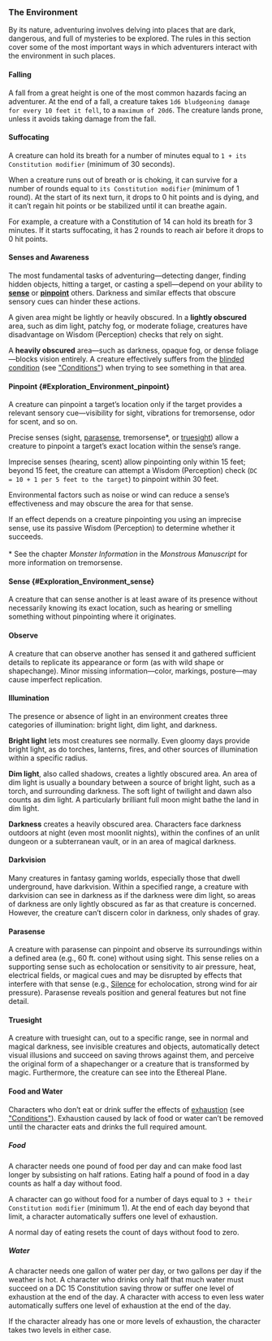 ### The Environment

By its nature, adventuring involves delving into places that are dark, dangerous, and full of mysteries to be explored.
The rules in this section cover some of the most important ways in which adventurers interact with the environment in such places.

#### Falling

A fall from a great height is one of the most common hazards facing an adventurer.
At the end of a fall, a creature takes `1d6 bludgeoning damage for every 10 feet it fell`, to a `maximum of 20d6`.
The creature lands prone, unless it avoids taking damage from the fall.

#### Suffocating

A creature can hold its breath for a number of minutes equal to `1 + its Constitution modifier` (minimum of 30 seconds).

When a creature runs out of breath or is choking, it can survive for a number of rounds equal to `its Constitution modifier` (minimum of 1 round).
At the start of its next turn, it drops to 0 hit points and is dying, and it can’t regain hit points or be stabilized until it can breathe again.

For example, a creature with a Constitution of 14 can hold its breath for 3 minutes.
If it starts suffocating, it has 2 rounds to reach air before it drops to 0 hit points.

#### Senses and Awareness

The most fundamental tasks of adventuring—detecting danger, finding hidden objects, hitting a target, or casting a spell—depend on your ability to [**sense**](#Exploration_Environment_sense) or [**pinpoint**](#Exploration_Environment_pinpoint) others.
Darkness and similar effects that obscure sensory cues can hinder these actions.

A given area might be lightly or heavily obscured.
In a **lightly obscured** area, such as dim light, patchy fog, or moderate foliage, creatures have disadvantage on Wisdom (Perception) checks that rely on sight.

A **heavily obscured** area—such as darkness, opaque fog, or dense foliage—blocks vision entirely.
A creature effectively suffers from the [blinded condition](#Conditions_blinded) (see ["Conditions"](#Conditions_conditions)) when trying to see something in that area.

#### Pinpoint {#Exploration_Environment_pinpoint}

A creature can pinpoint a target’s location only if the target provides a relevant sensory cue—visibility for sight, vibrations for tremorsense, odor for scent, and so on.

Precise senses (sight, [parasense](#Exploration_Environment_parasense), tremorsense\*, or [truesight](#Exploration_Environment_truesight)) allow a creature to pinpoint a target’s exact location within the sense’s range.

Imprecise senses (hearing, scent) allow pinpointing only within 15 feet; beyond 15 feet, the creature can attempt a Wisdom (Perception) check (`DC = 10 + 1 per 5 feet to the target`) to pinpoint within 30 feet.

Environmental factors such as noise or wind can reduce a sense’s effectiveness and may obscure the area for that sense.

If an effect depends on a creature pinpointing you using an imprecise sense, use its passive Wisdom (Perception) to determine whether it succeeds.
\
\
\* See the chapter _Monster Information_ in the _Monstrous Manuscript_ for more information on tremorsense.

#### Sense {#Exploration_Environment_sense}

A creature that can sense another is at least aware of its presence without necessarily knowing its exact location, such as hearing or smelling something without pinpointing where it originates.

#### Observe

A creature that can observe another has sensed it and gathered sufficient details to replicate its appearance or form (as with wild shape or shapechange).
Minor missing information—color, markings, posture—may cause imperfect replication.

#### Illumination

The presence or absence of light in an environment creates three categories of illumination: bright light, dim light, and darkness.

**Bright light** lets most creatures see normally.
Even gloomy days provide bright light, as do torches, lanterns, fires, and other sources of illumination within a specific radius.

**Dim light**, also called shadows, creates a lightly obscured area.
An area of dim light is usually a boundary between a source of bright light, such as a torch, and surrounding darkness.
The soft light of twilight and dawn also counts as dim light.
A particularly brilliant full moon might bathe the land in dim light.

**Darkness** creates a heavily obscured area.
Characters face darkness outdoors at night (even most moonlit nights), within the confines of an unlit dungeon or a subterranean vault, or in an area of magical darkness.

#### Darkvision

Many creatures in fantasy gaming worlds, especially those that dwell underground, have darkvision.
Within a specified range, a creature with darkvision can see in darkness as if the darkness were dim light, so areas of darkness are only lightly obscured as far as that creature is concerned.
However, the creature can’t discern color in darkness, only shades of gray.

#### Parasense

A creature with parasense can pinpoint and observe its surroundings within a defined area (e.g., 60 ft. cone) without using sight.
This sense relies on a supporting sense such as echolocation or sensitivity to air pressure, heat, electrical fields, or magical cues and may be disrupted by effects that interfere with that sense (e.g., [Silence](#Silence_silence) for echolocation, strong wind for air pressure).
Parasense reveals position and general features but not fine detail.

#### Truesight

A creature with truesight can, out to a specific range, see in normal and magical darkness, see invisible creatures and objects, automatically detect visual illusions and succeed on saving throws against them, and perceive the original form of a shapechanger or a creature that is transformed by magic.
Furthermore, the creature can see into the Ethereal Plane.

#### Food and Water

Characters who don’t eat or drink suffer the effects of [exhaustion](#Conditions_exhaustion) (see ["Conditions"](#Conditions_conditions)).
Exhaustion caused by lack of food or water can’t be removed until the character eats and drinks the full required amount.

##### Food

A character needs one pound of food per day and can make food last longer by subsisting on half rations.
Eating half a pound of food in a day counts as half a day without food.

A character can go without food for a number of days equal to `3 + their Constitution modifier` (minimum 1).
At the end of each day beyond that limit, a character automatically suffers one level of exhaustion.

A normal day of eating resets the count of days without food to zero.

##### Water

A character needs one gallon of water per day, or two gallons per day if the weather is hot.
A character who drinks only half that much water must succeed on a DC 15 Constitution saving throw or suffer one level of exhaustion at the end of the day.
A character with access to even less water automatically suffers one level of exhaustion at the end of the day.

If the character already has one or more levels of exhaustion, the character takes two levels in either case.
